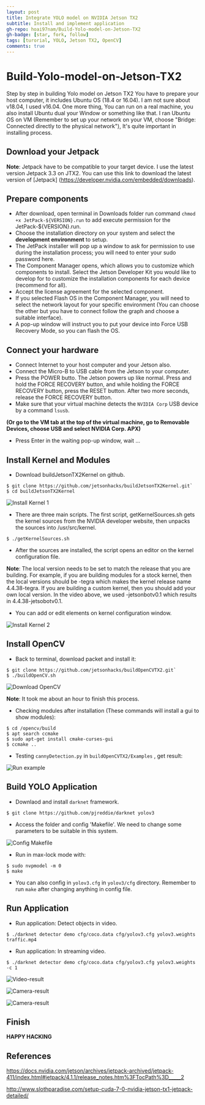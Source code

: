 ```yaml
---
layout: post
title: Integrate YOLO model on NVIDIA Jetson TX2
subtitle: Install and implement application
gh-repo: hoai97nam/Build-Yolo-model-on-Jetson-TX2
gh-badge: [star, fork, follow]
tags: [turorial, YOLO, Jetson TX2, OpenCV]
comments: true
---
```

# Build-Yolo-model-on-Jetson-TX2
Step by step in building Yolo model on Jetson TX2
You have to prepare your host computer, it includes Ubuntu OS (18.4 or 16.04). I am not sure about v18.04, I used v16.04. One more thing, You can run on a real machine, you also install Ubuntu dual your Window or something like that. I ran Ubuntu OS on VM (Remember to set up your network on your VM, choose "Bridge: Connected directly to the physical network"), It's quite important in installing process.
## Download your Jetpack
**Note**: Jetpack have to be compatible to your target device. I use the latest version Jetpack 3.3 on JTX2.
You can use this link to download the latest version of [Jetpack] (https://developer.nvidia.com/embedded/downloads).
## Prepare components
- After download, open terminal in Downloads folder run command `chmod +x JetPack-${VERSION}.run` to add execute permission for the JetPack-${VERSION}.run.
- Choose the installation directory on your system and select the **development environment** to setup.
- The JetPack installer will pop up a window to ask for permission to use during the installation process; you will need to enter your sudo password here.
- The Component Manager opens, which allows you to customize which components to install. Select the Jetson Developer Kit you would like to develop for to customize the installation components for each device (recommend for all).
- Accept the license agreement for the selected component.
- If you selected Flash OS in the Component Manager, you will need to select the network layout for your specific environment (You can choose the other but you have to connect follow the graph and choose a suitable interface).
- A pop-up window will instruct you to put your device into Force USB Recovery Mode, so you can flash the OS.
## Connect your hardware
- Connect Internet to your host computer and your Jetson also.
- Connect the Micro-B to USB cable from the Jetson to your computer.
- Press the POWER butto. The Jetson powers up like normal. Press and hold the FORCE RECOVERY button, and while holding the FORCE RECOVERY button, press the RESET button. After two more seconds, release the FORCE RECOVERY button.
- Make sure that your virtual machine detects the `NVIDIA Corp` USB device by a command `lsusb`.

__(Or go to the VM tab at the top of the virtual machine, go to Removable Devices, choose USB and select NVIDIA Corp. APX)__
- Press Enter in the waiting pop-up window, wait ...

## Install Kernel and Modules
- Download buildJetsonTX2Kernel on github.
```
$ git clone https://github.com/jetsonhacks/buildJetsonTX2Kernel.git`
$ cd buildJetsonTX2Kernel
```

![Install Kernel 1](/img/ker1.png)

- There are three main scripts. The first script, getKernelSources.sh gets the kernel sources from the NVIDIA developer website, then unpacks the sources into /usr/src/kernel.

```
$ ./getKernelSources.sh
```
- After the sources are installed, the script opens an editor on the kernel configuration file.

**Note**: The local version needs to be set to match the release that you are building. For example, if you are building modules for a stock kernel, then the local versions should be -tegra which makes the kernel release name 4.4.38-tegra. If you are building a custom kernel, then you should add your own local version. In the video above, we used -jetsonbotv0.1 which results in 4.4.38-jetsobotv0.1.

- You can add or edit elements on kernel configuration window.

![Install Kernel 2](/img/ker2.png)

## Install OpenCV

- Back to terminal, download packet and install it:

```
$ git clone https://github.com/jetsonhacks/buildOpenCVTX2.git`
$ ./buildOpenCV.sh
```

![Download OpenCV](/img/cv4.png)

**Note**: It took me about an hour to finish this process. 

- Checking modules after installation (These commands will install a gui to show modules):

```
$ cd /opencv/build
$ apt search ccmake
$ sudo apt-get install cmake-curses-gui
$ ccmake ..
```

- Testing `cannyDetection.py` in `buildOpenCVTX2/Examples` , get result:

![Run example](/img/cv7.png)

## Build YOLO Application

- Downlaod and install `darknet` framework.

```
$ git clone https://github.com/pjreddie/darknet yolov3
```

- Access the folder and config 'Makefile'. We need to change some parameters to be suitable in this system.

![Config Makefile](/img/y4.png)


- Run in max-lock mode with:

```
$ sudo nvpmodel -m 0
$ make
```

- You can also config in `yolov3.cfg` in `yolov3/cfg` directory. Remember to run `make` after changing anything in config file.

## Run Application

- Run application: Detect objects in video.

```
$ ./darknet detector demo cfg/coco.data cfg/yolov3.cfg yolov3.weights traffic.mp4
```
- Run application: In streaming video.

```
$ ./darknet detector demo cfg/coco.data cfg/yolov3.cfg yolov3.weights -c 1
```

![Video-result](/img/y2.png)

![Camera-result](/img/r2.png)

![Camera-result](/img/r3.png)

## Finish

**HAPPY HACKING**

## References
https://docs.nvidia.com/jetson/archives/jetpack-archived/jetpack-411/index.html#jetpack/4.1.1/release_notes.htm%3FTocPath%3D_____2

http://www.slothparadise.com/setup-cuda-7-0-nvidia-jetson-tx1-jetpack-detailed/


